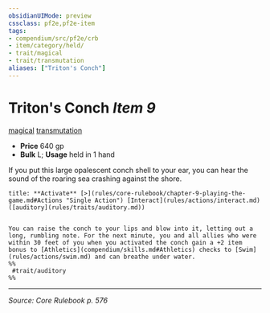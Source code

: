 ```yaml
---
obsidianUIMode: preview
cssclass: pf2e,pf2e-item
tags:
- compendium/src/pf2e/crb
- item/category/held/
- trait/magical
- trait/transmutation
aliases: ["Triton's Conch"]
---
```

# Triton's Conch *Item 9*  
[magical](magical.md "Magical Item Trait")  [transmutation](transmutation.md "Transmutation School Trait")  

- **Price** 640 gp
- **Bulk** L; **Usage** held in 1 hand

If you put this large opalescent conch shell to your ear, you can hear the sound of the roaring sea crashing against the shore.

```ad-embed-ability
title: **Activate** [>](rules/core-rulebook/chapter-9-playing-the-game.md#Actions "Single Action") [Interact](rules/actions/interact.md) ([auditory](rules/traits/auditory.md))


You can raise the conch to your lips and blow into it, letting out a long, rumbling note. For the next minute, you and all allies who were within 30 feet of you when you activated the conch gain a +2 item bonus to [Athletics](compendium/skills.md#Athletics) checks to [Swim](rules/actions/swim.md) and can breathe under water.  
%%
 #trait/auditory 
%%
```


---
*Source: Core Rulebook p. 576*